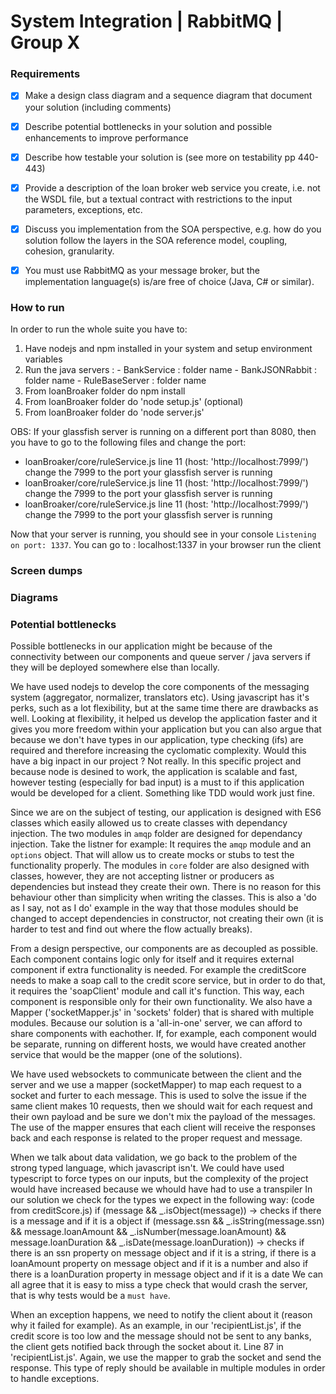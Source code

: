 #  System Integration | RabbitMQ | Group X

### Requirements

- [x] Make a design class diagram and a sequence diagram that document your solution (including comments)

- [x] Describe potential bottlenecks in your solution and possible enhancements to improve performance

- [x] Describe how testable your solution is (see more on testability pp 440-443)

- [x] Provide a description of the loan broker web service you create, i.e. not the WSDL file, but a textual contract with restrictions to the input parameters, exceptions, etc.

- [x] Discuss you implementation from the SOA perspective, e.g. how do you solution follow the layers in the SOA reference model, coupling, cohesion, granularity.

- [x] You must use RabbitMQ as your message broker, but the implementation language(s) is/are free of choice (Java, C# or similar).

### How to run

In order to run the whole suite you have to:
  1. Have nodejs and npm installed in your system and setup environment variables
  2. Run the java servers :
    - BankService : folder name
    - BankJSONRabbit : folder name
    - RuleBaseServer : folder name
  3. From loanBroaker folder do npm install
  4. From loanBroaker folder do 'node setup.js' (optional)
  5. From loanBroaker folder do 'node server.js'

OBS: If your glassfish server is running on a different port than 8080, then you have to go to the following files and change the port:
  - loanBroaker/core/ruleService.js line 11 (host: 'http://localhost:7999/') change the 7999 to the port your glassfish server is running
  - loanBroaker/core/ruleService.js line 11 (host: 'http://localhost:7999/') change the 7999 to the port your glassfish server is running
  - loanBroaker/core/ruleService.js line 11 (host: 'http://localhost:7999/') change the 7999 to the port your glassfish server is running

Now that your server is running, you should see in your console `Listening on port: 1337`. You can go to : localhost:1337 in your browser run the client

### Screen dumps

### Diagrams

### Potential bottlenecks

Possible bottlenecks in our application might be because of the connectivity between our components and queue server / java servers if they will be deployed somewhere else than locally.

We have used nodejs to develop the core components of the messaging system (aggregator, normalizer, translators etc). Using javascript has it's perks, such as
a lot flexibility, but at the same time there are drawbacks as well. Looking at flexibility, it helped us develop the application faster and it gives you more freedom within your application
but you can also argue that because we don't have types in our application, type checking (ifs) are required and therefore increasing the cyclomatic complexity. Would this have a big inpact
in our project ? Not really. In this specific project and because node is desined to work, the application is scalable and fast, however testing (especially for bad input) is a must to if
this application would be developed for a client. Something like TDD would work just fine.

Since we are on the subject of testing, our application is designed with ES6 classes which easily allowed us to create classes with dependancy injection. The two modules in `amqp` folder
are designed for dependancy injection. Take the listner for example: It requires the `amqp` module and an `options` object. That will allow us to create mocks or stubs to test the functionality
properly. The modules in `core` folder are also designed with classes, however, they are not accepting listner or producers as dependencies but instead they create their own. There is no
reason for this behaviour other than simplicity when writing the classes. This is also a 'do as I say, not as I do' example in the way that those modules should be changed to accept dependencies
in constructor, not creating their own (it is harder to test and find out where the flow actually breaks).

From a design perspective, our components are as decoupled as possible. Each component contains logic only for itself and it requires external component if extra functionality is needed. For example
the creditScore needs to make a soap call to the credit score service, but in order to do that, it requires the 'soapClient' module and call it's function. This way, each component is responsible
only for their own functionality. We also have a Mapper ('socketMapper.js' in 'sockets' folder) that is shared with multiple modules. Because our solution is a 'all-in-one' server, we can afford
to share components with eachother. If, for example, each component would be separate, running on different hosts, we would have created another service that would be the mapper (one of the solutions).

We have used websockets to communicate between the client and the server and we use a mapper (socketMapper) to map each request to a socket and furter to each message. This is used to solve the issue
if the same client makes 10 requests, then we should wait for each request and their own payload and be sure we don't mix the payload of the messages. The use of the mapper ensures that each client
will receive the responses back and each response is related to the proper request and message.

When we talk about data validation, we go back to the problem of the strong typed language, which javascript isn't. We could have used typescript to force types on our inputs, but the complexity
of the project would have increased because we whould have had to use a transpiler In our solution we check for the types we expect in the following way:
(code from creditScore.js)
      if (message && _.isObject(message)) -> checks if there is a message and if it is a object
      if (message.ssn && _.isString(message.ssn) && message.loanAmount && _.isNumber(message.loanAmount) && message.loanDuration && _.isDate(message.loanDuration)) -> checks if there is an ssn
        property on message object and if it is a string, if there is a loanAmount property on message object and if it is a number and also if there is a loanDuration property in message object
        and if it is a date
We can all agree that it is easy to miss a type check that would crash the server, that is why tests would be a `must have`.

When an exception happens, we need to notify the client about it (reason why it failed for example). As an example, in our 'recipientList.js', if the credit score is too low and the message should
not be sent to any banks, the client gets notified back through the socket about it. Line 87 in 'recipientList.js'. Again, we use the mapper to grab the socket and send the response. This type of
reply should be available in multiple modules in order to handle exceptions.
